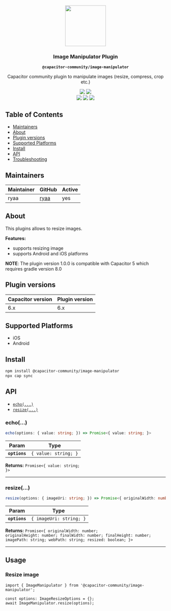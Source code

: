 <p align="center"><br><img src="https://user-images.githubusercontent.com/236501/85893648-1c92e880-b7a8-11ea-926d-95355b8175c7.png" width="128" height="128" /></p>
<h3 align="center">Image Manipulator Plugin</h3>
<p align="center"><strong><code>@capacitor-community/image-manipulator</code></strong></p>
<p align="center">
  Capacitor community plugin to manipulate images (resize, compress, crop etc.)
</p>

<p align="center">
  <img src="https://img.shields.io/maintenance/yes/2024?style=flat-square" />
  <a href="https://www.npmjs.com/package/@capacitor-community/image-manipulator"><img src="https://img.shields.io/npm/l/@capacitor-community/image-manipulator?style=flat-square" /></a>
  <br>
  <a href="https://www.npmjs.com/package/@capacitor-community/image-manipulator"><img src="https://img.shields.io/npm/dw/@capacitor-community/image-manipulator?style=flat-square" /></a>
  <a href="https://www.npmjs.com/package/@capacitor-community/image-manipulator"><img src="https://img.shields.io/npm/v/@capacitor-community/image-manipulator?style=flat-square" /></a>
  <!-- ALL-CONTRIBUTORS-BADGE:START - Do not remove or modify this section -->
  <a href="#contributors-"><img src="https://img.shields.io/badge/all%20contributors-1-orange?style=flat-square" /></a>
  <!-- ALL-CONTRIBUTORS-BADGE:END -->
</p>

## Table of Contents

- [Maintainers](#maintainers)
- [About](#about)
- [Plugin versions](#plugin-versions)
- [Supported Platforms](#supported-platforms)
- [Install](#install)
- [API](#api)
- [Troubleshooting](#troubleshooting)

## Maintainers

| Maintainer | GitHub                          | Active |
| ---------- | ------------------------------- | ------ |
| ryaa       | [ryaa](https://github.com/ryaa) | yes    |

## About

This plugins allows to resize images.
<br>

**Features:**

- supports resizing image
- supports Android and iOS platforms

**NOTE**: The plugin version 1.0.0 is compatible with Capacitor 5 which requires gradle version 8.0

## Plugin versions

| Capacitor version | Plugin version |
| ----------------- | -------------- |
| 6.x               | 6.x            |

## Supported Platforms

- iOS
- Android

## Install

```bash
npm install @capacitor-community/image-manipulator
npx cap sync
```

## API

<docgen-index>

* [`echo(...)`](#echo)
* [`resize(...)`](#resize)

</docgen-index>

<docgen-api>
<!--Update the source file JSDoc comments and rerun docgen to update the docs below-->

### echo(...)

```typescript
echo(options: { value: string; }) => Promise<{ value: string; }>
```

| Param         | Type                            |
| ------------- | ------------------------------- |
| **`options`** | <code>{ value: string; }</code> |

**Returns:** <code>Promise&lt;{ value: string; }&gt;</code>

--------------------


### resize(...)

```typescript
resize(options: { imageUri: string; }) => Promise<{ originalWidth: number; originalHeight: number; finalWidth: number; finalHeight: number; imagePath: string; webPath: string; resized: boolean; }>
```

| Param         | Type                               |
| ------------- | ---------------------------------- |
| **`options`** | <code>{ imageUri: string; }</code> |

**Returns:** <code>Promise&lt;{ originalWidth: number; originalHeight: number; finalWidth: number; finalHeight: number; imagePath: string; webPath: string; resized: boolean; }&gt;</code>

--------------------

</docgen-api>

## Usage

### Resize image

```
import { ImageManipulator } from '@capacitor-community/image-manipulator';

const options: ImageResizeOptions = {};
await ImageManipulator.resize(options);
```
